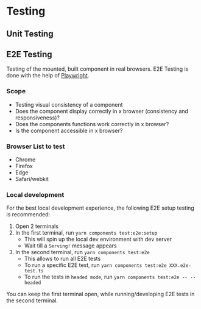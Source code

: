 # Testing

## Unit Testing

## E2E Testing

Testing of the mounted, built component in real browsers.
E2E Testing is done with the help of [Playwright](https://playwright.dev/).

### Scope

* Testing visual consistency of a component
* Does the component display correctly in x browser (consistency and responsiveness)?
* Does the components functions work correctly in x browser?
* Is the component accessible in x browser?

### Browser List to test

* Chrome
* Firefox
* Edge
* Safari/webkit

### Local development

For the best local development experience, the following E2E setup testing is recommended:

1. Open 2 terminals
2. In the first terminal, run `yarn components test:e2e:setup`
    * This will spin up the local dev environment with dev server
    * Wait till a `Serving!` message appears
3. In the second terminal, run `yarn components test:e2e`
    * This allows to run all E2E tests
    * To run a specific E2E test, run `yarn components test:e2e XXX.e2e-test.ts`
    * To run the tests in `headed mode`, run `yarn components test:e2e -- --headed`

You can keep the first terminal open, while running/developing E2E tests in the second terminal.
